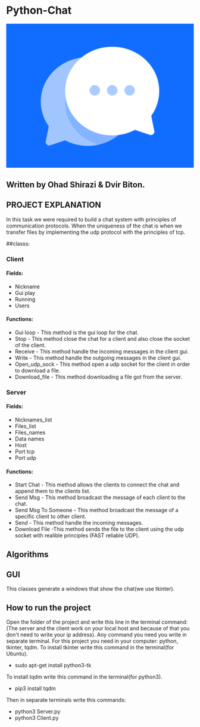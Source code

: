 # Python-Chat

![img.png](img.png)


## Written by Ohad Shirazi & Dvir Biton.


## PROJECT EXPLANATION

In this task we were required to build a chat system with principles of communication protocols.
When the uniqueness of the chat is when we transfer files by implementing the udp protocol with the principles of tcp.

##classs:

### Client

#### Fields:
* Nickname
* Gui play
* Running
* Users
#### Functions:
* Gui loop - This method is the gui loop for the chat.
* Stop - This method close the chat for a client
and also close the socket of the client.
* Receive - This method handle the incoming messages in the client gui.
* Write - This method handle the outgoing messages in the client gui.
* Open_udp_sock - This method open a udp socket for the client in order to download a file.
* Download_file - This method downloading a file got from the server.
### Server
#### Fields:
* Nicknames_list
* Files_list
* Files_names
* Data names
* Host
* Port tcp
* Port udp

#### Functions:
* Start Chat - This method allows the clients to connect the chat
and append them to the clients list.
* Send Msg - This method broadcast the message of each client to the chat.
* Send Msg To Someone - This method broadcast the message of a specific client to other client.
* Send - This method handle the incoming messages.
* Download File -This method sends the file to the client
using the udp socket with realible principles (FAST reliable UDP).

## Algorithms


## GUI
This classes generate a windows that show the chat(we use tkinter).


## How to run the project
Open the folder of the project and write this line in the terminal command:
(The server and the client work on your local host and because of that you don't need to write your ip address).
Any command you need you write in separate terminal.
For this project you need in your computer: python, tkinter, tqdm.
To install tkinter write this command in the terminal(for Ubuntu).
* sudo apt-get install python3-tk

To install tqdm write this command in the terminal(for python3).
* pip3 install tqdm

Then in separate terminals write this commands:
* python3 Server.py
* python3 Client.py